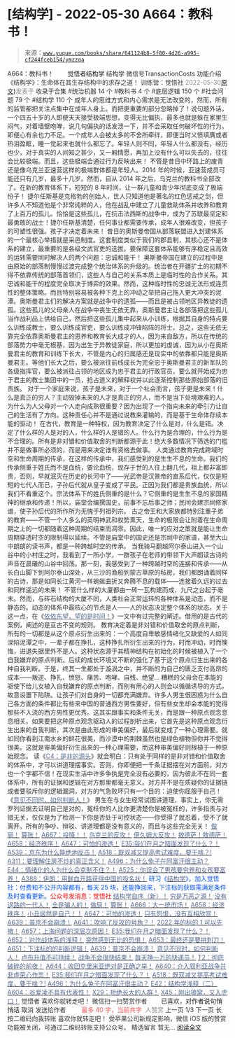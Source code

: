 # [结构学] - 2022-05-30 A664：教科书！

> 来源：[`www.yuque.com/books/share/641124b8-5f80-4d26-a995-cf244fceb154/ymzzqa`](https://www.yuque.com/books/share/641124b8-5f80-4d26-a995-cf244fceb154/ymzzqa)

<ne-p id="520f42f3293818f927861ebbd5b15da4_p_0" data-lake-id="520f42f3293818f927861ebbd5b15da4_p_0"><ne-text id="u50409a71" style="color: rgb(51, 51, 51);">A664：教科书！</ne-text></ne-p> <ne-p id="d238657be815da72d9a7ee2b49c1c50d" data-lake-id="d238657be815da72d9a7ee2b49c1c50d"><ne-text id="uf7ef70d4" ne-fontsize="12" style="color: rgb(255, 255, 255);">原创</ne-text><ne-text id="ud6a41520" ne-fontsize="14">觉悟者</ne-text><ne-text id="u9474066b" ne-fontsize="14">结构学</ne-text></ne-p> <ne-p id="ff6041a20830811d6f4b7a76d675f3c2" data-lake-id="ff6041a20830811d6f4b7a76d675f3c2"><ne-text id="u644d8bb6" ne-fontsize="14" ne-bold="true" style="color: rgb(51, 51, 51);">结构学</ne-text></ne-p> <ne-p id="a01e34fdc641808b6764e271d6a1cfd6" data-lake-id="a01e34fdc641808b6764e271d6a1cfd6"><ne-text id="ufe743c50" ne-fontsize="14" style="color: rgb(51, 51, 51);">微信号</ne-text><ne-text id="ua6c7b2d5" ne-fontsize="14" style="color: rgb(51, 51, 51);">TransactionCosts</ne-text></ne-p> <ne-p id="dede85c0f499e61d0aff82ba4c0ca2ce" data-lake-id="dede85c0f499e61d0aff82ba4c0ca2ce"><ne-text id="u559c89df" ne-fontsize="14" style="color: rgb(51, 51, 51);">功能介绍</ne-text><ne-text id="u7d6dd512" ne-fontsize="14" style="color: rgb(51, 51, 51);">《结构学》：生命体在其生存结构中的求存之道！ 训练营：觉悟社</ne-text></ne-p> <ne-p id="fbbf9a3b5ec0511ce1d2c32498b52fbd" data-lake-id="fbbf9a3b5ec0511ce1d2c32498b52fbd"><ne-text id="ue979821c" style="color: rgb(140, 140, 140);">2022-05-30</ne-text>[<ne-text id="u15a927eb" ne-fontsize="14">原文</ne-text>](https://mp.weixin.qq.com/s?__biz=MzIzMDYwOTM0Mg==&mid=2247487260&idx=1&sn=6d2d36c44da23728f12e5119af3cb1cb&chksm=e8b197cddfc61edb01b0bff5af5c31d563e88013296031fd5ab5eda204d5c384e51b0f06a5c3#rd))<ne-text id="uaf71b06a" ne-fontsize="14" style="color: rgb(140, 140, 140);">发表于</ne-text></ne-p> <ne-p id="fc49d5443b9c6841271a2963edc32795" data-lake-id="fc49d5443b9c6841271a2963edc32795"><ne-text id="u3606afe6" style="color: rgb(51, 51, 51);">收录于合集</ne-text></ne-p> <ne-p id="ad669cd2e5810e4aee7db247dc455e2f" data-lake-id="ad669cd2e5810e4aee7db247dc455e2f"><ne-text id="u94c40e1d" style="color: rgb(51, 51, 51);">#统治机器 14 个</ne-text></ne-p> <ne-p id="8e0102428951f66272a0c7593940ab9f" data-lake-id="8e0102428951f66272a0c7593940ab9f"><ne-text id="u5376eea2" style="color: rgb(51, 51, 51);">#教科书 4 个</ne-text></ne-p> <ne-p id="8999084d9e9cd841b69c3b2eba457ac4" data-lake-id="8999084d9e9cd841b69c3b2eba457ac4"><ne-text id="uf9b14114" style="color: rgb(51, 51, 51);">#底层逻辑 150 个</ne-text></ne-p> <ne-p id="c96059a96fb5c4be2420a1517fdd6c05" data-lake-id="c96059a96fb5c4be2420a1517fdd6c05"><ne-text id="u25158b2b" style="color: rgb(51, 51, 51);">#社会问题 79 个</ne-text></ne-p> <ne-p id="03ee0d12d7050015b9b7c58d79cb06c3" data-lake-id="03ee0d12d7050015b9b7c58d79cb06c3"><ne-text id="uc2f49817" style="color: rgb(51, 51, 51);">#结构学 110 个</ne-text></ne-p> <ne-p id="88e3529ff70e25961a48f8e6006f1d5d" data-lake-id="88e3529ff70e25961a48f8e6006f1d5d"><ne-text id="u5fb7e215" style="color: rgb(51, 51, 51);">成年人的思维方式和内心需求是无法改变的，然而，所有的监管都把关注点集中在成年人身上。而把更重要的部分忽略掉了！说句题外话，一个四五十岁的人即便天天接受极端思想，变得无比偏执，最多也就是躲在家里生闷气，对着墙壁咆哮，说几句偏执的话发泄一下，并不会采取任何破坏性的行为。即便心有余也力不足。一个成年人会被太多的不舍所牵绊，即便当时义愤填膺或者热泪盈眶，睡一觉起来也就什么都忘了。年轻人则不同，年轻人什么都没有，经历也少，对于真实的人间知之甚少，又一厢情愿，再加上没有什么可以失去的，往往会比较极端。而且，这些极端会通过行为反映出来！</ne-text></ne-p> <ne-p id="5dda41405f125a7581fefd7e9bc63da6" data-lake-id="5dda41405f125a7581fefd7e9bc63da6"><ne-text id="u5d4d16df" style="color: rgb(51, 51, 51);">不管是昔日中环路上的废青还是像乌克兰亚速营这样的极端群体都是年轻人。2014 年的时候，亚速营成员可能还只有几岁，最多十几岁。然而，自从 2014 年之后，乌克兰的教科书全部改了。在新的教育体系下，短短的 8 年时间，让一群儿童和青少年彻底变成了极端份子！</ne-text></ne-p> <ne-p id="d46f82a7a6756e03312c12bf7a2c8009" data-lake-id="d46f82a7a6756e03312c12bf7a2c8009"><ne-text id="u768f27c8" style="color: rgb(51, 51, 51);">捷尔任斯基是克格勃的创始人，世人只知道他是著名的红色惩戒之剑，但许多人不知道他是个非常纯粹的人，他在战乱中建立了儿童救助体系并收养和教育了上百万的孤儿。恰恰是这些孤儿，在抗击法西斯的战争中，成为了苏联最坚定和最勇敢的战士！捷尔任斯基清楚，任何事业都需要传承，成年人很难改变，但孩子的可塑性很强。孩子才决定着未来！</ne-text></ne-p> <ne-p id="4acdd4b87c603a76da5f96ac4539850c" data-lake-id="4acdd4b87c603a76da5f96ac4539850c"><ne-text id="u20fda6d6" style="color: rgb(51, 51, 51);">昔日的奥斯曼帝国从部落联盟进入封建体系的一个最核心举措就是采邑制度。这套制度类似于我们的郡县制，其核心还不是体系的建立，最重要的是各级文武官吏的选拔。要保障这套体系能够有序稳定且高效的运转需要同时解决人的两个问题：忠诚和能干！</ne-text></ne-p> <ne-p id="49977d03ec6627e56ef01bfc4590dc87" data-lake-id="49977d03ec6627e56ef01bfc4590dc87"><ne-text id="u4f111a96" style="color: rgb(51, 51, 51);">奥斯曼帝国在建立的过程中是由原始的部落制慢慢过渡完成整个统治体系的升级的。统治者在开疆扩土的初期不得不依靠传统的部落首领们，这些人与自己的关系本质上是临时性的合作关系。其忠诚和能干的程度完全取决于博弈的效果。然而，这种临时性的忠诚无法形成连贯性的整体策略。而且特别容易被各种下克上的冲动之举把自己拖入更大冲突的泥潭。奥斯曼君主们的解决方案就是战争中的遗孤——而且是被占领地区异教徒的遗孤。这些孤儿的父母亲人在战争中丧生无依无靠，奥斯曼君主让各部落把这些孤儿当作战利品上供给自己，然后把这些孤儿集中起来从小训练，根据其自身的特点要么训练成教士，要么训练成官吏，要么训练成冲锋陷阵的将士。总之，这些无依无靠完全依靠奥斯曼君主的恩养和教育长大成才的人，因为来自敌方，所以在传统的部落势力中毫无根基，因为出生于异教徒家庭，所以更加的虔诚，因为从小在奥斯曼君主的教育和训练下长大，不管是内心的归属感还是现实中的依靠都只能是奥斯曼君主。等他们长大之后，要么被派往前线成长为完全忠于奥斯曼君主的新军队的各级指挥官，要么被派往占领的地区成为忠于君主的行政官员，要么就开始成为忠于君主的教士集团中的一员，抢占道义的解释权并以此逐渐控制那些原始部落的旧贵族。</ne-text></ne-p> <ne-p id="8b3c5df335670acc1a8754f07c7b12c5" data-lake-id="8b3c5df335670acc1a8754f07c7b12c5"><ne-text id="u40093e4f" style="color: rgb(51, 51, 51);">对于一个家庭来说，孩子是未来，对于一个社会而言，孩子更是未来！什么是真正的穷人？主动毁掉未来的人才是真正的穷人，而不是当下处境艰难的人。为什么为人父母对一个人走向成熟很重要？因为出现了一个指向未来的牵引力让自己的生活有了方向。这种责任心并不是通过说教来灌输的，而是基于生命体存续本能的驱动！</ne-text></ne-p> <ne-p id="924c7e7f9ba3cea04f0e4c74477eb818" data-lake-id="924c7e7f9ba3cea04f0e4c74477eb818"><ne-text id="u7fd9b61d" style="color: rgb(51, 51, 51);">在古代，教育是一种特权，因为教育决定了什么是对，什么是错。决定了什么样的人是对的人，什么样的人是错的人。什么行为是合理的，什么行为是不合理的。所有是非对错和价值取舍的判断都源于此！绝大多数情况下筛选的门槛并不是做事所必须的，而是用来决定谁有资格去做事。</ne-text></ne-p> <ne-p id="058a813b2d897a3d8f2b7dde26fd090c" data-lake-id="058a813b2d897a3d8f2b7dde26fd090c"><ne-text id="ued22151d" style="color: rgb(51, 51, 51);">人类通过教育完成跨域时空和生命周期的传承，在这样的传承中，我们感受到的是生生不息的生命。我们的传承侧重于姓氏而不是血统，要论血统，现存于世的人往上翻几代，祖上都非富即贵，否则，早就泯灭在历史的长河中了——光武帝是汉景帝的直系后代，仅仅是短短的七代人而已，子孙后代就从皇子变成了平民。正因为我们都是贵族血统，所以我们不看重这个。宗法体系下的姓氏侧重的是什么？它侧重的是生生不息的家国精神的继承和传递！所以，庙堂会编撰国史，前事不忘后事之师；民间会建宗祠修家谱，使子孙后代的所作所为无愧于列祖列宗。</ne-text></ne-p> <ne-p id="a26d6ce6d1fdeb0b76ac9d683a59ed70" data-lake-id="a26d6ce6d1fdeb0b76ac9d683a59ed70"><ne-text id="ua511236e" style="color: rgb(51, 51, 51);">古之帝王和大家族都特别注重子弟的教育——不管一个人多么的英明神武和权势熏天，生命的极限会让附着在生命周期之上的一切都随着这种周期的结束而凋零。因此，唯一的应对之策就是能让生命周期穿透时空的限制得以延续。不管是庙堂中的国史还是宗祠中的家谱，甚至大山中朗朗的读书声，都是一种跨越时空的传承。</ne-text></ne-p> <ne-p id="dfd6033cb498ba9641b6fe805ee9f8c1" data-lake-id="dfd6033cb498ba9641b6fe805ee9f8c1"><ne-text id="u2e7e849b" style="color: rgb(51, 51, 51);">当我骑马翻越阿尔泰山进入一个山谷中的小村庄之时，我看到了一所小学，一群孩子在老师的带领下大声朗读古诗的声音在晨曦的山谷中回荡。那一刻，我感受到了一种跨越时空的连接和传承——从长白山脚下到阿尔泰山深处，从三沙的渔船到蒙古草原的毡房，我们都朗诵着同样的古诗，那是如同长江黄河一样蜿蜒曲折又奔腾不息的载体——连接着久远的过去和同样遥远的未来！</ne-text></ne-p> <ne-p id="487127403f61e97fa6960e5290fd0e5b" data-lake-id="487127403f61e97fa6960e5290fd0e5b"><ne-text id="ua00c3a98" style="color: rgb(51, 51, 51);">不管什么样的大厦都由一砖一瓦构建而成，九尺之台起于毫末。然而，与砖石结构的大厦不同，人类社会正常运转的各种体系是动态，而不是静态的。动态的体系中最核心的节点是人——人的状态决定整个体系的状态。关于这一点，在《</ne-text>[<ne-text id="u7f72b49d" style="color: rgb(87, 107, 149);">依依东望，望的是时间！</ne-text>](http://mp.weixin.qq.com/s?__biz=MzIzMDYwOTM0Mg==&mid=2247483860&idx=1&sn=b5b01ae82ff764ce2806251e3f2a809f&chksm=e8b19905dfc61013607735eb7782299c9a4d7a39a8b15a7b46182ef20eda3ffe9f6ed6337e1f&scene=21#wechat_redirect)<ne-text id="u7129c34f" style="color: rgb(51, 51, 51);">》一文中有过完整的阐述。借用的是古代的案例，阐述的是亘古不变的规则。</ne-text></ne-p> <ne-p id="8d5a9daa68d5d4bda3fe2301071aa296" data-lake-id="8d5a9daa68d5d4bda3fe2301071aa296"><ne-text id="ud2e77664" ne-bold="true" style="color: rgb(51, 51, 51);">教育决定着是非对错和价值取舍的原点判断，所有的一切都是从这个原点衍生出来的</ne-text><ne-text id="u12dc6fcb" style="color: rgb(51, 51, 51);">：一个高度自卑敏感情绪化又缺爱的人如同深陷泥潭之中，一辈子都在挣扎，这种挣扎所衍生出来的行为，时而冲动，时而懊悔，进退失据里外不是人。这种状态源于其精神结构在初始化的时候被植入了一个自我嫌弃的原点判断。后续的成长环境又不断的强化了基于这个原点衍生出来的各种自我判断。于是，终其一生都处于漩涡之中，并不断的为自己的匮乏支付高昂的成本——叛逆、挣扎、愤怒、痛苦、咆哮、自残、绝望…</ne-text></ne-p> <ne-p id="7055e7e597b6cc215d0eda002408049b" data-lake-id="7055e7e597b6cc215d0eda002408049b"><ne-text id="ue15534a2" style="color: rgb(51, 51, 51);">糟糕的父母会在本能的驱使下给儿女植入自我嫌弃的原点判断，而别有用心的人则会以循循诱导的方式，故意设置下陷阱。让孩子们对自身的一切都充满嫌弃。许多人男生很困惑为什么自己各方面的条件都比有些来中国的普通西方男性要好，但有些女生却会本能的觉得那些不入流的西方男性更优秀。这其实跟事实和条件无关，而是跟一种原点观念息息相关。如果要把这种原点观念驱动人的过程剖析出来，它首先是这种原点观念衍生出来的自我判断，其次是由此形成的审美偏好，最后就变成了一种心理需要。就如同你看到江南水乡的鲜花很美，而沙漠中的荆棘虽然也是绿色植物但你并不觉得很美。这就是审美偏好衍生出来的一种心理需要，而这种审美偏好则根植于一种原始观念。</ne-text></ne-p> <ne-p id="3281f3615c076b97f50061afb42cccd0" data-lake-id="3281f3615c076b97f50061afb42cccd0"><ne-text id="uff480c15" ne-bold="true" style="color: rgb(51, 51, 51);">读《</ne-text>[<ne-text id="u702f014a" ne-bold="true" style="color: rgb(87, 107, 149);">C4：是非的源头</ne-text>](http://mp.weixin.qq.com/s?__biz=MzAxNDk1NjI2Mw==&mid=2247485283&idx=1&sn=4f6374be824ea0fb148517f63cae7a95&chksm=9b8a24ebacfdadfd9bb865954cfc7b9621c1450b4c258506347b2201a04c6057c4119a1a0820&scene=21#wechat_redirect)<ne-text id="ua34f4733" ne-bold="true" style="color: rgb(51, 51, 51);">》就会明白：只有处于同样的是非对错和价值取舍的体系中，才可以讲道理摆事实。否则，你即便把一千条证据摆在对方面前，对方也一个字都不信！</ne-text><ne-text id="ue2f74f95" style="color: rgb(51, 51, 51);">在现实生活中许多争执是完全没有必要的，因为彼此不在同一套体系中，所有的证据和逻辑在对方那里都毫无意义。对方并不是在质疑你的证据链或者要驳斥你的逻辑漏洞，对方的气急败坏只有一个目的：迫使你屈服于自己！《</ne-text>[<ne-text id="u031c9d5e" style="color: rgb(87, 107, 149);">意见不同时，如何判断人！</ne-text>](http://mp.weixin.qq.com/s?__biz=MzAxNDk1NjI2Mw==&mid=2247488223&idx=1&sn=4860be32308a7b853142c8d799d2b678&chksm=9b8a3157acfdb841242ae974e7ea0dc1582191bb60e7ad12f98c37506e7ddcd62410d67707fc&scene=21#wechat_redirect)<ne-text id="u407ff546" style="color: rgb(51, 51, 51);">》</ne-text></ne-p> <ne-p id="9b4e5fb717d5566893cac985d389bdf6" data-lake-id="9b4e5fb717d5566893cac985d389bdf6"><ne-text id="u9ae0161a" style="color: rgb(51, 51, 51);">男生在与女生经常试图讲道理，事实上，你无需罗列证据去证明自己是对的，冤枉你的人比你更清楚你是被冤枉的，许多指责与对错无关，仅仅是为了检测一下你是否处于可控状态——你受得了就忍着，受不了就离开。所有的争吵、辩驳、讲道理都是没有意义的，而且与这些完全无关！</ne-text></ne-p> <ne-p id="68db9adde46d3f77b42aa12505aace62" data-lake-id="68db9adde46d3f77b42aa12505aace62">[<ne-text id="u2e608979" ne-bold="true" style="color: rgb(87, 107, 149);">做局！</ne-text>](http://mp.weixin.qq.com/s?__biz=MzAxNDk1NjI2Mw==&mid=2247488230&idx=1&sn=86e717386c0aa06a0a4bbf4f9ec117aa&chksm=9b8a316eacfdb878aae8ed4ea6817620cc3ac62d7815fdfd85606464c3f2d79fcf2ce72dec77&scene=21#wechat_redirect)</ne-p> <ne-p id="2d769e5213192115d341e15dd1c0163c" data-lake-id="2d769e5213192115d341e15dd1c0163c">[<ne-text id="u675c3406" ne-bold="true" style="color: rgb(87, 107, 149);">算账！</ne-text>](http://mp.weixin.qq.com/s?__biz=MzAxNDk1NjI2Mw==&mid=2247488259&idx=1&sn=2b72f3c0199cdacaa8e48eb9ad30f809&chksm=9b8a308bacfdb99d72ebcd3aaf0015c889b88f4598b093719ee8765aa8be3b3caaad95a445ae&scene=21#wechat_redirect)</ne-p> <ne-p id="6f0a9be622ca25a77d9e5cef279dcc07" data-lake-id="6f0a9be622ca25a77d9e5cef279dcc07">[<ne-text id="u900f4ea5" ne-bold="true" style="color: rgb(87, 107, 149);">A667：投降！！</ne-text>](http://mp.weixin.qq.com/s?__biz=MzIzMDYwOTM0Mg==&mid=2247487227&idx=1&sn=3567bf6c0c6612ccf84993824f8cc40f&chksm=e8b1962adfc61f3cff8d335a562ea28615e58579d460d2f65148f46a6311ad5257411d96f655&scene=21#wechat_redirect)</ne-p> <ne-p id="7bbf0370d6ca4346cecbb1a225ffba3c" data-lake-id="7bbf0370d6ca4346cecbb1a225ffba3c">[<ne-text id="ubeebfd6f" ne-bold="true" style="color: rgb(87, 107, 149);">乌克兰的反攻！</ne-text>](http://mp.weixin.qq.com/s?__biz=MzIzMDYwOTM0Mg==&mid=2247487192&idx=1&sn=02b41bfa6bcfa8c503bac90158886b86&chksm=e8b19609dfc61f1fdb5a8fa6032a0013cd18ff59bdaf308e99096f08813d3b24cc6f361dac6d&scene=21#wechat_redirect)</ne-p> <ne-p id="3e9bfe8ebb6e0e9928102a65a4cb1b27" data-lake-id="3e9bfe8ebb6e0e9928102a65a4cb1b27">[<ne-text id="u65267f55" ne-bold="true" style="color: rgb(87, 107, 149);">伊久姆大反攻！</ne-text>](http://mp.weixin.qq.com/s?__biz=MzIzMDYwOTM0Mg==&mid=2247487223&idx=1&sn=ab3169d841cb6e53507fb5ede0eca8bc&chksm=e8b19626dfc61f306c1786e5cd2a2898cc68c6809f9a8a6b0b16a5891a233ac2653038772039&scene=21#wechat_redirect)</ne-p> <ne-p id="199e43ac7cb571efbc3654f4ce428f65" data-lake-id="199e43ac7cb571efbc3654f4ce428f65">[<ne-text id="u056c4e25" style="color: rgb(87, 107, 149);">敖德萨！敖德萨！</ne-text>](http://mp.weixin.qq.com/s?__biz=MzIzMDYwOTM0Mg==&mid=2247487255&idx=1&sn=482dfe4fcaac8891b69df09a49c0cca3&chksm=e8b197c6dfc61ed00dbd23623e03b1ffe22fa9a350fa9947239c7c87ea4a2b5061e7adfdcff1&scene=21#wechat_redirect)</ne-p> <ne-p id="1091d1c2384a5649834f7524bd26b5bf" data-lake-id="1091d1c2384a5649834f7524bd26b5bf">[<ne-text id="u646fd029" ne-bold="true" style="color: rgb(87, 107, 149);">A658：经济秩序！</ne-text>](http://mp.weixin.qq.com/s?__biz=MzIzMDYwOTM0Mg==&mid=2247487179&idx=1&sn=12ad76a2b6a86d4dc52eb515f2b00500&chksm=e8b1961adfc61f0c30f16b60b87e2fcd3142b4a788c2ae81604f02182574c50b54c1d9e2974d&scene=21#wechat_redirect)</ne-p> <ne-p id="33f9c795e5451bfd1f20d9000cdd85c5" data-lake-id="33f9c795e5451bfd1f20d9000cdd85c5">[<ne-text id="ub598b6e0" style="color: rgb(87, 107, 149);">A647：可怕的渗透！</ne-text>](http://mp.weixin.qq.com/s?__biz=MzAxNDk1NjI2Mw==&mid=2247488112&idx=1&sn=d2cdb1bbea5f7a7248e4ba132c2ad922&chksm=9b8a31f8acfdb8ee225327ff157e56571bbf63b8958ad6c47d7da000b5da90fa01379222c8e1&scene=21#wechat_redirect)</ne-p> <ne-p id="abbea80ce92103faeb855c5fbcaf7f42" data-lake-id="abbea80ce92103faeb855c5fbcaf7f42">[<ne-text id="u19541621" ne-bold="true" style="color: rgb(87, 107, 149);">E35:我们在月之暗面发现了什么？！</ne-text>](http://mp.weixin.qq.com/s?__biz=MzIzMDYwOTM0Mg==&mid=2247486632&idx=1&sn=170aeff87eb36dce354c8b2437f4b27f&chksm=e8b19479dfc61d6f08e6492954a528f20387fe2fa925747cf2b504d2bc69084f24495e972e41&scene=21#wechat_redirect)</ne-p> <ne-p id="2af554b299824dc485b809010c3ac76d" data-lake-id="2af554b299824dc485b809010c3ac76d">[<ne-text id="u49ea3063" style="color: rgb(87, 107, 149);">A539：京东为什么能绝地反击！</ne-text>](http://mp.weixin.qq.com/s?__biz=MzIzMDYwOTM0Mg==&mid=2247486752&idx=1&sn=3a967e3288db5b7d924e36914086e534&chksm=e8b195f1dfc61ce7c971386eb678d7da286167d0f52fdd51989049844b0a550cc58e00552d2e&scene=21#wechat_redirect)</ne-p> <ne-p id="dcd0f5a47c8baf90ab30714ffdfa82d0" data-lake-id="dcd0f5a47c8baf90ab30714ffdfa82d0">[<ne-text id="u893ce85b" ne-bold="true" style="color: rgb(87, 107, 149);">A518：既双减又提高考试难度，要干啥？!</ne-text>](http://mp.weixin.qq.com/s?__biz=MzIzMDYwOTM0Mg==&mid=2247486528&idx=1&sn=837ef39e3c0b47ac84d5096690555ae7&chksm=e8b19491dfc61d87292daf575c1e7c95b3f0543f313b65c7ad4ab369603833704304ec7451d7&scene=21#wechat_redirect)</ne-p> <ne-p id="cb03e79b98a506b27bdec87865a319d5" data-lake-id="cb03e79b98a506b27bdec87865a319d5">[<ne-text id="u69d0f6db" style="color: rgb(87, 107, 149);">A311：要理解住房不炒的真正含义！</ne-text>](http://mp.weixin.qq.com/s?__biz=MzIzMDYwOTM0Mg==&mid=2247484959&idx=1&sn=090583ec50bfd9febec1de463c2672f6&chksm=e8b19ecedfc617d8629080f6745c8de013cfe875de26eef6767b2d5c10782650223ed15f807b&scene=21#wechat_redirect)</ne-p> <ne-p id="bb9ed0ef6fa00a6885a706e04f344a1a" data-lake-id="bb9ed0ef6fa00a6885a706e04f344a1a">[<ne-text id="u8befcedf" style="color: rgb(87, 107, 149);">A496：为什么兔子在阿富汗很主动？</ne-text>](http://mp.weixin.qq.com/s?__biz=MzIzMDYwOTM0Mg==&mid=2247486278&idx=1&sn=40d09857088bebd3c70bec1c7a500f06&chksm=e8b19397dfc61a810125242c8e395330f934390eb50bd54053ecd3f31ddc91de4e429c0f693a&scene=21#wechat_redirect)</ne-p> <ne-p id="3c88bf108c2152e19e9347742adfc589" data-lake-id="3c88bf108c2152e19e9347742adfc589">[<ne-text id="udd24c56b" style="color: rgb(87, 107, 149);">E44：情绪化的人为什么会克制不住？！</ne-text>](http://mp.weixin.qq.com/s?__biz=MzIzMDYwOTM0Mg==&mid=2247487062&idx=1&sn=c1af22f2f5d1e79f7245b826bfaf1f30&chksm=e8b19687dfc61f91468cf22b77c0e221d45054df37b2b602c331eb328b5d46802c69e0d87722&scene=21#wechat_redirect)</ne-p> <ne-p id="b08113970a898d16b134d45f5efe4e2d" data-lake-id="b08113970a898d16b134d45f5efe4e2d">[<ne-text id="u1cae186a" style="color: rgb(87, 107, 149);">A525：你误会了男孩要穷养和女孩要富养！</ne-text>](http://mp.weixin.qq.com/s?__biz=MzIzMDYwOTM0Mg==&mid=2247486714&idx=1&sn=693d4c55ab2f0ecdebf06c4807848908&chksm=e8b1942bdfc61d3d1d76c11adb860b1b02f1ab58e48ba3349677a44a563764e09d7eb35f930d&scene=21#wechat_redirect)</ne-p> <ne-p id="193b5d840d07937bfdebe76d5eeca68e" data-lake-id="193b5d840d07937bfdebe76d5eeca68e">[<ne-text id="u2f423f56" style="color: rgb(87, 107, 149);">A388：伊朗：用鲜血开路获得中国的投名状！</ne-text>](http://mp.weixin.qq.com/s?__biz=MzIzMDYwOTM0Mg==&mid=2247485591&idx=1&sn=a8443453e3caf1f201006eeec8e6e539&chksm=e8b19046dfc61950e63e29bb93049ce90b3228913e9ecee99a2f01b8fdda7cd8966a054241a9&scene=21#wechat_redirect)</ne-p> <ne-p id="4989fc9116ecf306cf3fea6ca338626f" data-lake-id="4989fc9116ecf306cf3fea6ca338626f"><ne-text id="u4be43e81" ne-bold="true" style="color: rgb(0, 82, 255);">研习《</ne-text>[<ne-text id="uc609f304" ne-bold="true" style="color: rgb(87, 107, 149);">结构学</ne-text>](https://mp.weixin.qq.com/mp/appmsgalbum?action=getalbum&album_id=1318317199878225920&__biz=MzAxNDk1NjI2Mw==#wechat_redirect)<ne-text id="u9036d0a0" ne-bold="true" style="color: rgb(0, 82, 255);">》，加入觉悟社：付费和不公开内容都有，每天 25 块，还能挣回来，下注标的获取需满足条件及时查看更新。</ne-text><ne-text id="u3009eecf" ne-bold="true" style="color: rgb(255, 0, 0);">公众号发消息：觉悟社</ne-text></ne-p> <ne-p id="c340346923451463f4b05185367968f4" data-lake-id="c340346923451463f4b05185367968f4">[<ne-text id="u831c8b6d" ne-bold="true" style="color: rgb(87, 107, 149);">结构学自序（新）！</ne-text>](http://mp.weixin.qq.com/s?__biz=MzIzMDYwOTM0Mg==&mid=2247485283&idx=1&sn=aa2b8554b8e5040f8f959636feaa06a3&chksm=e8b19fb2dfc616a430aa381b8da0815311244e694a69809cd92d0602ac34cfe5f1f419b3745e&scene=21#wechat_redirect)</ne-p> <ne-p id="8984eb149d973153fb9bc5baf47eaa4b" data-lake-id="8984eb149d973153fb9bc5baf47eaa4b">[<ne-text id="uef9a62ce" style="color: rgb(87, 107, 149);">穷是万恶之源！</ne-text>](http://mp.weixin.qq.com/s?__biz=MzAxNDk1NjI2Mw==&mid=2247483823&idx=1&sn=e54ebe9891b302dc0bf1815c76ccf8b7&chksm=9b8a2227acfdab31a05e273addd9159d4b8263d58d3c58bf214841c8189157519719c3427306&scene=21#wechat_redirect)</ne-p> <ne-p id="1b67c97cbf20d03c3ae8133907cfaf7c" data-lake-id="1b67c97cbf20d03c3ae8133907cfaf7c">[<ne-text id="u5c9a25af" style="color: rgb(87, 107, 149);">没有退路的一代人！</ne-text>](http://mp.weixin.qq.com/s?__biz=MzAxNDk1NjI2Mw==&mid=2247486533&idx=1&sn=a0d5cce0656aad467148e0642eb85a00&chksm=9b8a2fcdacfda6db79857186e953a089baf1fb678b2b071cf101c5a26e7fb9768474c94243ca&scene=21#wechat_redirect)</ne-p> <ne-p id="5a5bd6b061ffb81cac883523df187606" data-lake-id="5a5bd6b061ffb81cac883523df187606">[<ne-text id="u5842ed83" style="color: rgb(87, 107, 149);">全是骗人的！</ne-text>](http://mp.weixin.qq.com/s?__biz=MzAxNDk1NjI2Mw==&mid=2247488130&idx=1&sn=5fe267832478f7d2cb6b09a120555e5b&chksm=9b8a310aacfdb81c8fc93b00e05cfdaa2da89f21513f198ae2233f007a4f9e7747c86595239c&scene=21#wechat_redirect)</ne-p> <ne-p id="3b0e5fe01eafe6392b03fd57134c9813" data-lake-id="3b0e5fe01eafe6392b03fd57134c9813">[<ne-text id="ub00f7f9e" style="color: rgb(87, 107, 149);">做局！</ne-text>](http://mp.weixin.qq.com/s?__biz=MzAxNDk1NjI2Mw==&mid=2247488230&idx=1&sn=86e717386c0aa06a0a4bbf4f9ec117aa&chksm=9b8a316eacfdb878aae8ed4ea6817620cc3ac62d7815fdfd85606464c3f2d79fcf2ce72dec77&scene=21#wechat_redirect)</ne-p> <ne-p id="c7ca47a4613a12b5957a98d08c8ce84e" data-lake-id="c7ca47a4613a12b5957a98d08c8ce84e">[<ne-text id="ubb83c03b" style="color: rgb(87, 107, 149);">算账！</ne-text>](http://mp.weixin.qq.com/s?__biz=MzAxNDk1NjI2Mw==&mid=2247488259&idx=1&sn=2b72f3c0199cdacaa8e48eb9ad30f809&chksm=9b8a308bacfdb99d72ebcd3aaf0015c889b88f4598b093719ee8765aa8be3b3caaad95a445ae&scene=21#wechat_redirect)</ne-p> <ne-p id="790dd26897707b03a0c4f63dd0915a84" data-lake-id="790dd26897707b03a0c4f63dd0915a84">[<ne-text id="ua522fac6" style="color: rgb(87, 107, 149);">A666：大一统市场！</ne-text>](http://mp.weixin.qq.com/s?__biz=MzIzMDYwOTM0Mg==&mid=2247487245&idx=1&sn=f82b8a48375f5a816678a056d1ca0aae&chksm=e8b197dcdfc61eca787ba08a03a27d2e0a2e58c1c8564fe0548d2a1ff46509f8f377893e2728&scene=21#wechat_redirect)</ne-p> <ne-p id="2f148e6211fe344fa26095b913031dc9" data-lake-id="2f148e6211fe344fa26095b913031dc9">[<ne-text id="u17f5632d" ne-bold="true" style="color: rgb(87, 107, 149);">A658：经济秩序！</ne-text>](http://mp.weixin.qq.com/s?__biz=MzIzMDYwOTM0Mg==&mid=2247487179&idx=1&sn=12ad76a2b6a86d4dc52eb515f2b00500&chksm=e8b1961adfc61f0c30f16b60b87e2fcd3142b4a788c2ae81604f02182574c50b54c1d9e2974d&scene=21#wechat_redirect)</ne-p> <ne-p id="1111bbd340bb93fd3da5f49929613a5a" data-lake-id="1111bbd340bb93fd3da5f49929613a5a">[<ne-text id="ub61f57cd" style="color: rgb(87, 107, 149);">小丑居然是自己！！</ne-text>](http://mp.weixin.qq.com/s?__biz=MzAxNDk1NjI2Mw==&mid=2247488135&idx=1&sn=55e611eea7203a0b5db03bf97ef6fb53&chksm=9b8a310facfdb8195803cc833b8defe1a107a60b9014e10d7b91f809a2d7781c820ae84f9e9a&scene=21#wechat_redirect)</ne-p> <ne-p id="d836f911254ee04e17b0dee88d4c596d" data-lake-id="d836f911254ee04e17b0dee88d4c596d">[<ne-text id="uec1bcb7f" style="color: rgb(87, 107, 149);">A647：可怕的渗透！</ne-text>](http://mp.weixin.qq.com/s?__biz=MzAxNDk1NjI2Mw==&mid=2247488112&idx=1&sn=d2cdb1bbea5f7a7248e4ba132c2ad922&chksm=9b8a31f8acfdb8ee225327ff157e56571bbf63b8958ad6c47d7da000b5da90fa01379222c8e1&scene=21#wechat_redirect)</ne-p> <ne-p id="2ca874587aa10a007371223d26086290" data-lake-id="2ca874587aa10a007371223d26086290">[<ne-text id="u34b569cd" style="color: rgb(87, 107, 149);">只有怨恨，没有互相欣赏！</ne-text>](http://mp.weixin.qq.com/s?__biz=MzAxNDk1NjI2Mw==&mid=2247488211&idx=1&sn=73ad89d15a2aaee80830cc5c69de6c58&chksm=9b8a315bacfdb84d0bfeb48b3a272efbc5bd4a109ba8c183dbbc75aa85e0a62dec457694d9eb&scene=21#wechat_redirect)</ne-p> <ne-p id="62b9e12dd39211bf26a8ddbb93d41811" data-lake-id="62b9e12dd39211bf26a8ddbb93d41811">[<ne-text id="u5d747fdd" ne-bold="true" style="color: rgb(87, 107, 149);">A639：普京不会崩溃！</ne-text>](http://mp.weixin.qq.com/s?__biz=MzAxNDk1NjI2Mw==&mid=2247488084&idx=1&sn=7c8d1370795dc6496c224b27c0137762&chksm=9b8a31dcacfdb8ca47772d583074c0ce9e16f2a9a2d3a27359cb26cb851d21da814506f6a3df&scene=21#wechat_redirect)</ne-p> <ne-p id="3a6fb638e981d52e2a72b0a07da2657c" data-lake-id="3a6fb638e981d52e2a72b0a07da2657c">[<ne-text id="u8cfb5658" ne-bold="true" style="color: rgb(87, 107, 149);">A641：吹响了反攻的号角？！</ne-text>](http://mp.weixin.qq.com/s?__biz=MzAxNDk1NjI2Mw==&mid=2247488089&idx=1&sn=c532b7b5b38bb03828c600669804f8cc&chksm=9b8a31d1acfdb8c77d656a7aaf9d77c03603864118e10553cfdfde1061229392a21ea728b8b0&scene=21#wechat_redirect)</ne-p> <ne-p id="c3db960212984b13ffd6092b870a21ba" data-lake-id="c3db960212984b13ffd6092b870a21ba">[<ne-text id="u640bdaf0" style="color: rgb(87, 107, 149);">2022 年的标的 1 可以先撤！</ne-text>](http://mp.weixin.qq.com/s?__biz=MzAxNDk1NjI2Mw==&mid=2247488307&idx=1&sn=53e8829e2dee94d286e18bd6ee007c50&chksm=9b8a30bbacfdb9ada1b207e0e256b291b5e39bda02967f32247cac4ff11654ed8f85721d3b6a&scene=21#wechat_redirect)</ne-p> <ne-p id="d20b1afbea630f27ee579faf78050144" data-lake-id="d20b1afbea630f27ee579faf78050144">[<ne-text id="u916cebf3" style="color: rgb(87, 107, 149);">A657：上海问题的深层次原因！</ne-text>](http://mp.weixin.qq.com/s?__biz=MzAxNDk1NjI2Mw==&mid=2247488340&idx=1&sn=bb9bfe020176a436e7cad11092756510&chksm=9b8a30dcacfdb9ca404fcb8fa4a5d9f0c13d42875763a9f8ccc28b3c8d9f3fa0868c968026c4&scene=21#wechat_redirect)</ne-p> <ne-p id="f36279999ccb1722204cb6c604b6947f" data-lake-id="f36279999ccb1722204cb6c604b6947f">[<ne-text id="ubfb71c44" ne-bold="true" style="color: rgb(87, 107, 149);">E35:我们在月之暗面发现了什么？！</ne-text>](http://mp.weixin.qq.com/s?__biz=MzIzMDYwOTM0Mg==&mid=2247486632&idx=1&sn=170aeff87eb36dce354c8b2437f4b27f&chksm=e8b19479dfc61d6f08e6492954a528f20387fe2fa925747cf2b504d2bc69084f24495e972e41&scene=21#wechat_redirect)</ne-p> <ne-p id="fcad0f4871b6a612af620866c7e0cbc6" data-lake-id="fcad0f4871b6a612af620866c7e0cbc6">[<ne-text id="u9845cda5" style="color: rgb(87, 107, 149);">A652：对作战体系的浅释！</ne-text>](http://mp.weixin.qq.com/s?__biz=MzAxNDk1NjI2Mw==&mid=2247488275&idx=1&sn=9e3ef60d6200664ea8d0eb547ba86709&chksm=9b8a309bacfdb98d5443735b057b83eae59864631e24f285972c496290ca378b2bbf5f6ab94f&scene=21#wechat_redirect)</ne-p> <ne-p id="99fe2609bc4e555558777fb0705e641d" data-lake-id="99fe2609bc4e555558777fb0705e641d">[<ne-text id="u0a92c7ee" style="color: rgb(87, 107, 149);">突然感到无比的恐惧！</ne-text>](http://mp.weixin.qq.com/s?__biz=MzAxNDk1NjI2Mw==&mid=2247488317&idx=1&sn=d702e629c4c60c02610df2bc5ca43f72&chksm=9b8a30b5acfdb9a3c17a37b060013361b6f4de3e53e66b2942efd9b00d32692ab63859e68dcd&scene=21#wechat_redirect)</ne-p> <ne-p id="66bdc492cab737ee6fb789c2a205f957" data-lake-id="66bdc492cab737ee6fb789c2a205f957">[<ne-text id="u49f1300d" style="color: rgb(87, 107, 149);">A653：最终还是要拼刺刀！</ne-text>](http://mp.weixin.qq.com/s?__biz=MzAxNDk1NjI2Mw==&mid=2247488287&idx=1&sn=a06675f122e711c5d227a76bf61b4c2a&chksm=9b8a3097acfdb98177c380ec03bf9c0225bbc33bc6846dd2840cc3ac1f93b279ffe6f61c90c7&scene=21#wechat_redirect)</ne-p> <ne-p id="3112d626e572514efc246874e7884225" data-lake-id="3112d626e572514efc246874e7884225">[<ne-text id="u3e537f3e" style="color: rgb(87, 107, 149);">A651：下注标的的判断逻辑！</ne-text>](http://mp.weixin.qq.com/s?__biz=MzAxNDk1NjI2Mw==&mid=2247488267&idx=1&sn=575aa2951897037ac2b4438cfca0e6ac&chksm=9b8a3083acfdb9953506ee664bf136a7509dadff35769dd996f3f34a992e1eff0d49e186e3cb&scene=21#wechat_redirect)</ne-p> <ne-p id="f41d1dde3b7332b8329eaf01b1b84d27" data-lake-id="f41d1dde3b7332b8329eaf01b1b84d27">[<ne-text id="u424ee26e" style="color: rgb(87, 107, 149);">A639：普京不会崩溃！</ne-text>](http://mp.weixin.qq.com/s?__biz=MzAxNDk1NjI2Mw==&mid=2247488084&idx=1&sn=7c8d1370795dc6496c224b27c0137762&chksm=9b8a31dcacfdb8ca47772d583074c0ce9e16f2a9a2d3a27359cb26cb851d21da814506f6a3df&scene=21#wechat_redirect)</ne-p> <ne-p id="555414efe5a1c36f19753ca15953fb36" data-lake-id="555414efe5a1c36f19753ca15953fb36">[<ne-text id="u219f1e8a" style="color: rgb(87, 107, 149);">意见不同时，如何判断人！</ne-text>](http://mp.weixin.qq.com/s?__biz=MzAxNDk1NjI2Mw==&mid=2247488223&idx=1&sn=4860be32308a7b853142c8d799d2b678&chksm=9b8a3157acfdb841242ae974e7ea0dc1582191bb60e7ad12f98c37506e7ddcd62410d67707fc&scene=21#wechat_redirect)</ne-p> <ne-p id="9683ba0f517fbc6820614a286e8bfb14" data-lake-id="9683ba0f517fbc6820614a286e8bfb14">[<ne-text id="u66c0972d" style="color: rgb(87, 107, 149);">卢布升值不可持续！</ne-text>](https://mp.weixin.qq.com/s?__biz=MzAxNDk1NjI2Mw==&mid=2247488186&idx=1&sn=bbaac79bae71799e8140c217bbb9a108&scene=21#wechat_redirect)</ne-p> <ne-p id="0f191fdaf2b7352b3e8523704094d720" data-lake-id="0f191fdaf2b7352b3e8523704094d720">[<ne-text id="u7e8dddfd" style="color: rgb(87, 107, 149);">战争不会很快结束！</ne-text>](https://mp.weixin.qq.com/s?__biz=MzAxNDk1NjI2Mw==&mid=2247488182&idx=1&sn=3d07cd83b71988dd378865d6e40adbec&scene=21#wechat_redirect)</ne-p> <ne-p id="5d3e09f92dfb40873660ffa5febc2f52" data-lake-id="5d3e09f92dfb40873660ffa5febc2f52">[<ne-text id="u008060aa" style="color: rgb(87, 107, 149);">每天挣一万的快递员！</ne-text>](http://mp.weixin.qq.com/s?__biz=MzAxNDk1NjI2Mw==&mid=2247488271&idx=1&sn=9115c88f9395acc716687773c9ed6a08&chksm=9b8a3087acfdb9913982c31f3b629f39b9c42dd89579cd53d92508fc7f69af6c752cc5b9ba90&scene=21#wechat_redirect)</ne-p> <ne-p id="3ebf95db081a3683e6baf9c0ff736279" data-lake-id="3ebf95db081a3683e6baf9c0ff736279">[<ne-text id="u109dfcdc" style="color: rgb(87, 107, 149);">T2：彻底破碎的前夜！</ne-text>](http://mp.weixin.qq.com/s?__biz=MzAxNDk1NjI2Mw==&mid=2247488278&idx=1&sn=c42101c9a0c0511fef22322ddbdab45c&chksm=9b8a309eacfdb98893b2ce26720b8293337822bddcfdd3ee7972f7b10c09f6627341477879f2&scene=21#wechat_redirect)</ne-p> <ne-p id="d566ed50ebd70f9f01468a489f18e150" data-lake-id="d566ed50ebd70f9f01468a489f18e150">[<ne-text id="ub87ef744" ne-bold="true" style="color: rgb(87, 107, 149);">A644：收回克里米亚绝对是正确之举！</ne-text>](http://mp.weixin.qq.com/s?__biz=MzIzMDYwOTM0Mg==&mid=2247487112&idx=1&sn=c116d6a79085ad9fe413f42170eca23a&chksm=e8b19659dfc61f4fdb34ac71a7efb0994e7e3c07f7e8b75f34c646b05293f27d2e21423efc1a&scene=21#wechat_redirect)</ne-p> <ne-p id="fa42943408b5a96a136a9976c2d28f2a" data-lake-id="fa42943408b5a96a136a9976c2d28f2a">[<ne-text id="u1e01de60" ne-bold="true" style="color: rgb(87, 107, 149);">A640：介入叙利亚战争并非虚荣心作祟！</ne-text>](http://mp.weixin.qq.com/s?__biz=MzAxNDk1NjI2Mw==&mid=2247488081&idx=1&sn=adfaf12849fa59e47f412105d2170c75&chksm=9b8a31d9acfdb8cfb8b78731ecb12a5d70c3b6997675397a2f95ba7bf63638aca4ee74acf789&scene=21#wechat_redirect)</ne-p> <ne-p id="292215f12869e9a773b50e8e039d1628" data-lake-id="292215f12869e9a773b50e8e039d1628">[<ne-text id="udb1a5cf9" ne-bold="true" style="color: rgb(87, 107, 149);">E35:我们在月之暗面发现了什么？！</ne-text>](http://mp.weixin.qq.com/s?__biz=MzIzMDYwOTM0Mg==&mid=2247486632&idx=1&sn=170aeff87eb36dce354c8b2437f4b27f&chksm=e8b19479dfc61d6f08e6492954a528f20387fe2fa925747cf2b504d2bc69084f24495e972e41&scene=21#wechat_redirect)</ne-p> <ne-p id="f48093803599fdd5899db443685c0f13" data-lake-id="f48093803599fdd5899db443685c0f13">[<ne-text id="u2915caf8" ne-bold="true" style="color: rgb(87, 107, 149);">A518：既双减又提高考试难度，要干啥？!</ne-text>](http://mp.weixin.qq.com/s?__biz=MzIzMDYwOTM0Mg==&mid=2247486528&idx=1&sn=837ef39e3c0b47ac84d5096690555ae7&chksm=e8b19491dfc61d87292daf575c1e7c95b3f0543f313b65c7ad4ab369603833704304ec7451d7&scene=21#wechat_redirect)</ne-p> <ne-p id="ca9d861f873cdde2441ce6f32896ef00" data-lake-id="ca9d861f873cdde2441ce6f32896ef00">[<ne-text id="u6abab49c" style="color: rgb(87, 107, 149);">A496：为什么兔子在阿富汗很主动？</ne-text>](http://mp.weixin.qq.com/s?__biz=MzIzMDYwOTM0Mg==&mid=2247486278&idx=1&sn=40d09857088bebd3c70bec1c7a500f06&chksm=e8b19397dfc61a810125242c8e395330f934390eb50bd54053ecd3f31ddc91de4e429c0f693a&scene=21#wechat_redirect)</ne-p> <ne-p id="4a8916a803007ce2babc96be337d07b2" data-lake-id="4a8916a803007ce2babc96be337d07b2">[<ne-text id="uf567a368" style="color: rgb(87, 107, 149);">E42：结构学浅释（二）</ne-text>](http://mp.weixin.qq.com/s?__biz=MzAxNDk1NjI2Mw==&mid=2247487869&idx=1&sn=b6f942cf2c9969953971beb5a43a8183&chksm=9b8a32f5acfdbbe33ddd8df1f2b8f73b05522b604676c4ab01f411657e37e8c7226602ce3ad9&scene=21#wechat_redirect)</ne-p> <ne-p id="78d4213a39569229e9dbe05168960677" data-lake-id="78d4213a39569229e9dbe05168960677">[<ne-text id="u640e6a15" style="color: rgb(87, 107, 149);">A604：谷爱凌不具有代表性！</ne-text>](http://mp.weixin.qq.com/s?__biz=MzAxNDk1NjI2Mw==&mid=2247487885&idx=1&sn=fa1590be4f0f8be38dd4d8eb877b638d&chksm=9b8a3205acfdbb13039310f86f6e6fce5520a7827afc4e63b4eb6ca7f89ace1950488fa2f17e&scene=21#wechat_redirect)</ne-p> <ne-p id="34e86d677694494fb1ca4cb171a7cdc6" data-lake-id="34e86d677694494fb1ca4cb171a7cdc6">[<ne-text id="u4aeb1313" style="color: rgb(87, 107, 149);">X29：拒绝长大的人群！</ne-text>](http://mp.weixin.qq.com/s?__biz=MzAxNDk1NjI2Mw==&mid=2247487734&idx=1&sn=406322eea52d5ed24ebaf979fdf714c1&chksm=9b8a337eacfdba688c7e6a511a417ec4d9a03b13d1bdb5c91e6ef37e9a7b747460354e0b0e8e&scene=21#wechat_redirect)</ne-p> <ne-p id="95f9bc20c73ed1f1e5612b9ac8dc68d5" data-lake-id="95f9bc20c73ed1f1e5612b9ac8dc68d5">[<ne-text id="ud556e670" style="color: rgb(87, 107, 149);">X45：刚出狼窝，又入虎口！</ne-text>](http://mp.weixin.qq.com/s?__biz=MzIzMDYwOTM0Mg==&mid=2247486954&idx=1&sn=64057c0c18082933600be972c2031139&chksm=e8b1953bdfc61c2df1b3c17fe8416e975e6f3a2bece068540adc6de643aa8e670b0393ba5c1d&scene=21#wechat_redirect)</ne-p> <ne-p id="f4527c346f374b03cb79dc501d14afca" data-lake-id="f4527c346f374b03cb79dc501d14afca"><ne-text id="uc5dd1167" style="color: rgb(51, 51, 51);">觉悟者</ne-text></ne-p> <ne-p id="dd22f31298561116600eb4edf0f9fb58" data-lake-id="dd22f31298561116600eb4edf0f9fb58"><ne-text id="uc4c9de34" style="color: rgb(51, 51, 51);">喜欢你就转走吧！</ne-text></ne-p> <ne-p id="4d30f174cf8d32dd5b79a9f8fbfeab67" data-lake-id="4d30f174cf8d32dd5b79a9f8fbfeab67"><ne-text id="ufeaac9da" ne-bold="true" style="color: rgb(51, 51, 51);">微信扫一扫赞赏作者</ne-text><ne-text id="u6169cece" ne-bold="true" style="color: rgb(255, 255, 255);">赞赏</ne-text></ne-p> <ne-p id="91ce58284378ef1f6eaaf619348b3c98" data-lake-id="91ce58284378ef1f6eaaf619348b3c98"><ne-text id="uedfd8d40" style="color: rgb(51, 51, 51);">已喜欢，</ne-text><ne-text id="uaff28e7b">对作者说句悄悄话</ne-text></ne-p> <ne-p id="9dc7d1e5075cecf1a9e8ec14e3cdbed8" data-lake-id="9dc7d1e5075cecf1a9e8ec14e3cdbed8"><ne-text id="u851d3770" style="color: rgb(51, 51, 51);">取消</ne-text></ne-p> <ne-p id="c1ef796b86c097fcb9da26eab185fa53" data-lake-id="c1ef796b86c097fcb9da26eab185fa53"><ne-text id="u9de1841c" ne-fontsize="14" ne-bold="true" style="color: rgb(51, 51, 51);">发送给作者</ne-text></ne-p> <ne-p id="f03b5ca4a33d4fd2eeeab90528a19603" data-lake-id="f03b5ca4a33d4fd2eeeab90528a19603"><ne-text id="u43409110" ne-bold="true" style="color: rgb(255, 255, 255);">发送</ne-text></ne-p> <ne-p id="0f348e403c58110d08e3d10cab6cd3b6" data-lake-id="0f348e403c58110d08e3d10cab6cd3b6"><ne-text id="ue8329e16" ne-fontsize="13" style="color: rgb(250, 81, 81);">最多 40 字，当前共字</ne-text></ne-p> <ne-p id="fd84bfb7d822903d33ac675b985c36c6" data-lake-id="fd84bfb7d822903d33ac675b985c36c6"><ne-text id="u4fe3d677" style="color: rgb(136, 136, 136);"> 人赞赏</ne-text></ne-p> <ne-p id="aaa4e4239d17866c1b26bf9e6b626c2d" data-lake-id="aaa4e4239d17866c1b26bf9e6b626c2d"><ne-text id="uacebcafd" style="color: rgb(51, 51, 51);">上一页</ne-text> <ne-text id="u9649c1ff">1</ne-text><ne-text id="u43f0d092" style="color: rgb(51, 51, 51);">/3 下一页</ne-text></ne-p> <ne-p id="d7e78b4e32acaec472de6c4cd6f4dad9" data-lake-id="d7e78b4e32acaec472de6c4cd6f4dad9"><ne-text id="u70470488" style="color: rgb(51, 51, 51);">长按二维码向我转账</ne-text></ne-p> <ne-p id="66daf238eec2a30f147d0f763622513c" data-lake-id="66daf238eec2a30f147d0f763622513c"><ne-text id="uae2a9fa0" style="color: rgb(51, 51, 51);">喜欢你就转走吧！</ne-text></ne-p> <ne-p id="32ea97acff805b00930a3e676d1b9731" data-lake-id="32ea97acff805b00930a3e676d1b9731"><ne-text id="u7ae76236" style="color: rgb(51, 51, 51);">受苹果公司新规定影响，微信 iOS 版的赞赏功能被关闭，可通过二维码转账支持公众号。</ne-text></ne-p> <ne-h3 id="ZUheE" data-lake-id="ZUheE"><ne-heading-ext><ne-heading-anchor></ne-heading-anchor><ne-heading-fold></ne-heading-fold></ne-heading-ext><ne-heading-content><ne-text id="ua000c7bb" ne-fontsize="16" style="color: rgb(51, 51, 51);">精选留言</ne-text></ne-heading-content></ne-h3> <ne-p id="6d33a4af5a7b69bad2b5b887b409f6dc" data-lake-id="6d33a4af5a7b69bad2b5b887b409f6dc"><ne-text id="ue0e78f50" style="color: rgb(51, 51, 51);">暂无...</ne-text></ne-p> <ne-p id="d4cd3e40fb2bff51243697b6a20baaf9" data-lake-id="d4cd3e40fb2bff51243697b6a20baaf9">[<ne-text id="ufeea2a0d">阅读全文</ne-text>](https://mp.weixin.qq.com/s?__biz=MzIzMDYwOTM0Mg==\x26amp;mid=2247486752\x26amp;idx=1\x26amp;sn=3a967e3288db5b7d924e36914086e534\x26amp;chksm=e8b195f1dfc61ce7c971386eb678d7da286167d0f52fdd51989049844b0a550cc58e00552d2e\x26amp;scene=21#wechat_redirect)</ne-p>